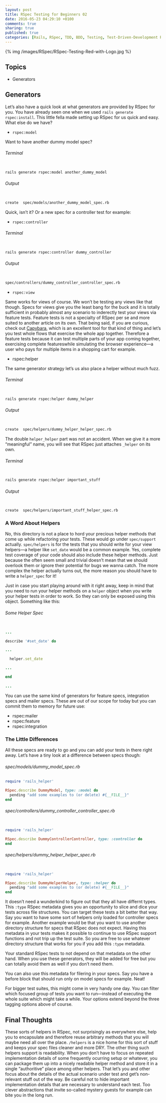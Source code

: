 ```yaml
---
layout: post
title: RSpec Testing for Beginners 02
date: 2016-05-23 04:29:10 +0100
comments: true
sharing: true
published: true 
categories: [Rails, RSpec, TDD, BDD, Testing, Test-Driven-Development Ruby, Ruby on Rails]
---
```


{% img /images/RSpec/RSpec-Testing-Red-with-Logo.jpg %}

## Topics

+ Generators

## Generators

Let’s also have a quick look at what generators are provided by RSpec for you. You have already seen one when we used `rails generate rspec:install`. This little fella made setting up RSpec for us quick and easy. What else do we have?

+ `rspec:model`

Want to have another dummy model spec?


###### Terminal

``` bash

rails generate rspec:model another_dummy_model

```

###### Output

``` bash

create  spec/models/another_dummy_model_spec.rb

```

Quick, isn’t it? Or a new spec for a controller test for example:

+ `rspec:controller`

###### Terminal

``` bash

rails generate rspec:controller dummy_controller

```

###### Output

``` bash

spec/controllers/dummy_controller_controller_spec.rb

```

+ `rspec:view`

Same works for views of course. We won’t be testing any views like that though. Specs for views give you the least bang for the buck and it is totally sufficient in probably almost any scenario to inderectly test your views via feature tests. Feature tests is not a specialty of RSpec per se and more suited to another article on its own. That being said, if you are curious, check out [Capybara](http://jnicklas.github.io/capybara/), which is an excellent tool for that kind of thing and let’s you test whole flows that exercise the whole app together. Therefore a feature tests because it can test multiple parts of your app coming together, exercising complete featureswhile simulating the browser experience—a user who pays for multiple items in a shopping cart for example.

+ rspec:helper

The same generator strategy let’s us also place a helper without much fuzz.

###### Terminal

``` bash

rails generate rspec:helper dummy_helper

```

###### Output

``` bash

create  spec/helpers/dummy_helper_helper_spec.rb

```

The double ```helper_helper``` part was not an accident. When we give it a more “meaningful” name, you will see that RSpec just attaches ```_helper``` on its own.

###### Terminal

``` bash

rails generate rspec:helper important_stuff

```

###### Output

``` bash

create  spec/helpers/important_stuff_helper_spec.rb

```

### A Word About Helpers

No, this directory is not a place to hord your precious helper methods that come up while refactoring your tests. These would go under `spec/support` actually. `spec/helpers` is for the tests that you should write for your view helpers—a helper like `set_date` would be a common example. Yes, complete test coverage of your code should also include these helper methods. Just because the often seem small and trivial doesn’t mean that we should overlook them or ignore their potential for bugs we wanna catch. The more complex the helper actually turns out, the more reason you should have to write a `helper_spec` for it!

Just in case you start playing around with it right away, keep in mind that you need to run your helper methods on a `helper` object when you write your helper tests in order to work. So they can only be exposed using this object. Something like this:

###### Some Helper Spec

``` ruby

...

describe '#set_date' do

...

  helper.set_date

...

end
 
...

```

You can use the same kind of generators for feature specs, integration specs and mailer specs. These are out of our scope for today but you can commit them to memory for future use:

+ rspec:mailer
+ rspec:feature
+ rspec:integration

### The Little Differences

All these specs are ready to go and you can add your tests in there right away. Let’s have a tiny look at a difference between specs though:

###### spec/models/dummy_model_spec.rb

``` ruby
require 'rails_helper'

RSpec.describe DummyModel, type: :model do
  pending "add some examples to (or delete) #{__FILE__}"
end

```

###### spec/controllers/dummy_controller_controller_spec.rb

``` ruby

require 'rails_helper'

RSpec.describe DummyControllerController, type: :controller do
end

```

###### spec/helpers/dummy_helper_helper_spec.rb

``` ruby

require 'rails_helper'

RSpec.describe DummyHelperHelper, type: :helper do
  pending "add some examples to (or delete) #{__FILE__}"
end

```

It doesn’t need a wunderkind to figure out that they all have differnt types. This `:type` RSpec metadata gives you an opportunity to slice and dice your tests across file structures. You can target these tests a bit better that way. Say you want to have some sort of helpers only loaded for controller specs for example. Another example would be that you want to use another directory structure for specs that RSpec does not expect. Having this metadata in your tests makes it possible to continue to use RSpec support functions and not trip up the test suite. So you are free to use whatever directory structure that works for you if you add this `:type` metadata.

Your standard RSpec tests to not depend on that metadata on the other hand. When you use these generators, they will be added for free but you can totally avoid them as well if you don’t need them.

You can also use this metadata for filering in your specs. Say you have a before block that should run only on model specs for example. Neat!

For bigger test suites, this might come in very handy one day. You can filter which focused group of tests you want to run—instead of executing the whole suite which might take a while. Your options extend beyond the three tagging options above of course.



## Final Thoughts






These sorts of helpers in RSpec, not surprisingly as everywhere else, help you to encapsulate and therefore reuse arbitrary methods that you will maybe need all over the place. `/helpers` is a nice home for this sort of stuff and keeps your spec files cleaner and more DRY. The other thing such helpers support is readability. When you don’t have to focus on repeated implementation details of some frequently ocurring setup or whatever, you can package them up into a nicely readable helper method and store it in a single “authoritive” place among other helpers. That let’s you and other focus about the details of the actual scenario under test and get’s non-relevant stuff out of the way. Be careful not to hide important implementation details that are necessary to understand each test. Too clever abstractions that invite so-called mystery guests for example can bite you in the long run. 
